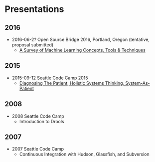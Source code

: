 # Presentations

## 2016
* 2016-06-2? Open Source Bridge 2016, Portland, Oregon (tentative, proposal submitted)
  * [A Survey of Machine Learning Concepts, Tools & Techniques](http://opensourcebridge.org/proposals/1766)

## 2015
* 2015-09-12 Seattle Code Camp 2015
  * [Diagnosing The Patient, Holistic Systems Thinking, System-As-Patient](http://www.slideshare.net/intltechventures/2015-seattle-code-camp-diagnosing-the-patient)

## 2008
* 2008 Seattle Code Camp
  * Introduction to Drools

## 2007
* 2007 Seattle Code Camp
  * Continuous Integration with Hudson, Glassfish, and Subversion
